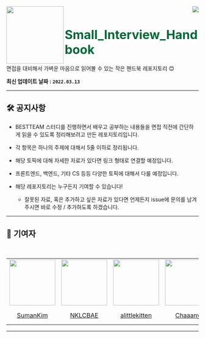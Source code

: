 <div>
  <img align="left" src="https://user-images.githubusercontent.com/14370441/158023749-b422aedc-726b-473d-9494-2f67fa3ef186.png" width="150"/>
  <div align="right">
    <a align="right" href="https://github.com/BoostUpStudy/Notice">
      <img src="https://hits.seeyoufarm.com/api/count/incr/badge.svg?url=https://github.com/alittlekitten/Small_Interview_Handbook&count_bg=%233D61C8&title_bg=%23555555&icon=&icon_color=%23E7E7E7&title=hits&edge_flat=false"/>
    </a>
    <h1 align="left">
      <font align="left" size="6" color="#006937"> Small_Interview_Handbook </font>
    </h1>
    <p align="left">
      면접을 대비해서 가벼운 마음으로 읽어볼 수 있는 작은 핸드북 레포지토리 😊
    </p>
  </div>
</div>

**최신 업데이트 날짜 : `2022.03.13`**

---
## 🛠 공지사항

- BESTTEAM 스터디를 진행하면서 배우고 공부하는 내용들을 면접 직전에 간단하게 읽을 수 있도록 정리해보려고 만든 레포지토리입니다.

- 각 항목은 하나의 주제에 대해서 5줄 이하로 정리됩니다.

- 해당 토픽에 대해 자세한 자료가 있다면 링크 형태로 연결할 예정입니다.

- 프론트엔드, 백엔드, 기타 CS 등등 다양한 토픽에 대해서 다룰 예정입니다.

- 해당 레포지토리는 누구든지 기여할 수 있습니다!
  - 잘못된 자료, 혹은 추가하고 싶은 자료가 있다면 언제든지 issue에 문의를 남겨주시면 바로 수정 / 추가하도록 하겠습니다.

---
## 📖 기여자

<br>
<table align="center">
  <tr>
    <td>
      <a href="https://github.com/SumanKim">
        <img src="https://avatars.githubusercontent.com/SumanKim" width="120"/>
      </a>
    </td>
    <td>
      <a href="https://github.com/NKLCBAE">
        <img src="https://avatars.githubusercontent.com/NKLCBAE" width="120"/>
      </a>
    </td>
    <td>
      <a href="https://github.com/alittlekitten">
        <img src="https://avatars.githubusercontent.com/alittlekitten" width="120"/>
      </a>
    </td>
    <td>
      <a href="https://github.com/Chaaany">
        <img src="https://avatars.githubusercontent.com/Chaaany" width="120"/>
      </a>
    </td>
    <td>
      <a href="https://github.com/yyhjin">
        <img src="https://avatars.githubusercontent.com/yyhjin" width="120"/>
      </a>
    </td>
    <td>
      <a href="https://github.com/potatoes-never-lie">
        <img src="https://avatars.githubusercontent.com/potatoes-never-lie" width="120"/>
      </a>
    </td>
    <td>
      <a href="https://github.com/Hongjoo22">
        <img src="https://avatars.githubusercontent.com/Hongjoo22" width="120"/>
      </a>
    </td>
    <td>
      <a href="https://github.com/yoojincha">
        <img src="https://avatars.githubusercontent.com/yoojincha" width="120"/>
      </a>
    </td>
  </tr>
  <tr>
    <td align="center">
      <a href="https://github.com/SumanKim">
        SumanKim
      </a>
    </td>
    <td align="center">
      <a href="https://github.com/NKLCBAE">
        NKLCBAE
      </a>
    </td>
    <td align="center">
      <a href="https://github.com/alittlekitten">
        alittlekitten
      </a>
    </td>
    <td align="center">
      <a href="https://github.com/Chaaany">
        Chaaany
      </a>
    </td>
    <td align="center">
      <a href="https://github.com/yyhjin">
        yyhjin
      </a>
    </td>
    <td align="center">
      <a href="https://github.com/potatoes-never-lie">
        potatoes-never-lie
      </a>
    </td>
    <td align="center">
      <a href="https://github.com/Hongjoo22">
        Hongjoo22
      </a>
    </td>
    <td align="center">
      <a href="https://github.com/yoojincha">
        yoojincha
      </a>
    </td>
  </tr>
</table>

---
